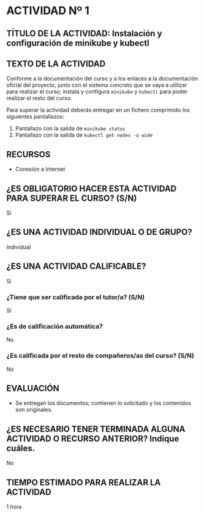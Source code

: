 # ACTIVIDAD Nº 1

## TÍTULO DE LA ACTIVIDAD: Instalación y configuración de minikube y kubectl

## TEXTO DE LA ACTIVIDAD

Conforme a la documentación del curso y a los enlaces a la
documentación oficial del proyecto, junto con el sistema concreto que
se vaya a utilizar para realizar el curso; instala y configura
`minikube` y `kubectl` para poder realizar el resto del curso.

Para superar la actividad deberás entregar en un fichero comprimido los siguientes pantallazos:

1. Pantallazo con la salida de `minikube status`
2. Pantallazo con la salida de `kubectl get nodes -o wide`

## RECURSOS

* Conexión a Internet

## ¿ES OBLIGATORIO HACER ESTA ACTIVIDAD PARA SUPERAR EL CURSO? (S/N)

Sí

## ¿ES UNA ACTIVIDAD INDIVIDUAL O DE GRUPO?

Individual

## ¿ES UNA ACTIVIDAD CALIFICABLE?

Sí

### ¿Tiene que ser calificada por el tutor/a? (S/N)

Sí

### ¿Es de calificación automática?

No

### ¿Es calificada por el resto de compañeros/as del curso? (S/N)

No

## EVALUACIÓN

* Se entregan los documentos; contienen lo solicitado y los contenidos son originales.

## ¿ES NECESARIO TENER TERMINADA ALGUNA ACTIVIDAD O RECURSO ANTERIOR? Indique cuáles.

No

## TIEMPO ESTIMADO PARA REALIZAR LA ACTIVIDAD

1 hora
